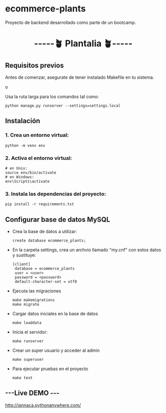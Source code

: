 # ecommerce-plants
<p>Proyecto de backend desarrollado como parte de un bootcamp.</p>

<h1 align="center"> -----🪴 Plantalia  🪴----- </h1>

<h2>Requisitos previos</h2>
<p>Antes de comenzar, asegurate de tener instalado Makefile en tu sistema.</p>
<p class="text-center">o</p>
<p>Usa la ruta larga para los comandos tal como:</p>

```
python manage.py runserver --settings=settings.local
```

<h2>Instalación</h2>

<h3>1. Crea un entorno virtual:</h3>

```
python -m venv env
```
<h3>2. Activa el entorno virtual:</h3>

```
# en Unix:
source env/bin/activate
# en Windows:
env\Scripts\activate
```
<h3>3. Instala las dependencias del proyecto:</h3>

```
pip install -r requirements.txt
```
<h2> Configurar base de datos MySQL</h2>
<ul>
   <li>
    Crea la base de datos a utilizar:

    create database ecommerce_plants;

  </li>
  <li>
    En la carpeta settings, crea un archvio llamado "my.cnf" con estos datos y sustituye:
    
    [client]
     database = ecommerce_plants
     user = <user>
     password = <password>
     default-character-set = utf8

  </li>
  <li>
    Ejecuta las migraciones 
    
    make makemigrations
    make migrate

  </li>

  <li>
    Cargar datos iniciales en la base de datos
    
    make loaddata

  </li>
  <li>
    Inicia el servidor:

    make runserver

  </li>
  <li>
    Crear un super usuario y acceder al admin

    make superuser

  </li>

  <li>
    Para ejecutar pruebas en el proyecto

    make test

  </li>
</ul>

<h2>---Live DEMO ---</h2>

http://jannaca.pythonanywhere.com/

